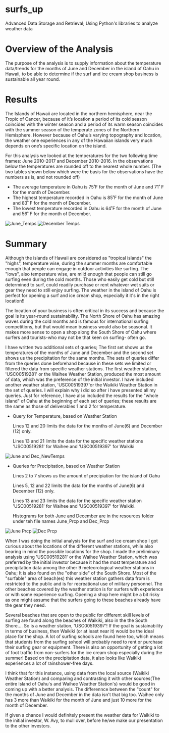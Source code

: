 # surfs_up
Advanced Data Storage and Retrieval; Using Python's libraries to analyze weather data

# Overview of the Analysis
The purpose of the analysis is to supply information about the temperature data/trends for the months of June and December in the island of Oahu in Hawaii, to be able to determine if the surf and ice cream shop business is sustainable all year round.

# Results 
The Islands of Hawaii are located in the northern hemisphere, near the Tropic of Cancer, because of it’s location a period of its cold season coincides with the winter season and a period of its warm season coincides with the summer season of the temperate zones of the Northern Hemisphere. However because of Oahu’s varying topography and location, the weather one experiences in any of the  Hawaiian islands very much depends on one’s specific location on the island. 

For this analysis we looked at the temperatures for the two following time frames: June 2010-2017 and December 2010-2016. In the observations below the temperatures are rounded off to the nearest whole number. (The two tables shown below which were the basis for the observations have the numbers as is, and not rounded off)

* The average temperature in Oahu  is 75˚F for the month of June and 71˚ F  for the month of December. 
* The highest temperature recorded in Oahu is 85˚F for the month of June and 83˚ F  for the month of December. 
* The lowest temperature recorded in Oahu is 64˚F for the month of June and 56˚ F  for the month of December. 

![June_Temps](Resources/Deliverable_June.png)
![December Temps](Resources/Deliverable_Dec.png)

# Summary
Although the islands of Hawaii are considered as "tropical islands" the "highs", temperature wise, during the summer months are comfortable enough that people can engage in outdoor activities like surfing. The "lows", also temperature wise, are mild enough that people can still go surfing even during the cold months. Those who easily get cold but still determined to surf, could readily purchase or rent whatever wet suits or gear they need to still enjoy surfing. The weather in the island of Oahu is perfect for opening a surf and ice cream shop, especially it it's in the right location!!

The location of your business is often critical in its success and because the goal is its year-round sustainability. The North Shore of Oahu has amazing waves during the cold months and is famous for international surfing competitions, but that would mean business would also be seasonal. It makes more sense to open a shop along the South Shore of Oahu where surfers and tourists-who may not be that keen on surfing- often go.

I have written two additional sets of queries; The first set shows us the temperatures of the months of June and December and the second set shows us the precipitation for the same months. The sets of queries differ from the queries done beforehand because in these sets we limited or filtered the data from specific weather stations. The first weather station, 'USC00519281' or the Waihee Weather Station, produced the most amount of data, which was the preference of the initial investor. I have included another weather station, 'USC00519397'or the Waikiki Weather Station in the set of queries. I will explain why i did so after i have presented all my queries. Just for reference, I have also included the results for the "whole island" of Oahu at the beginning of each set of queries; these  results are the same as those of deliverables 1 and 2 for temperature.

* Query for Temperature, based on Weather Station
    
    Lines 12 and 20 limits the data for the months of June(6) and December (12) only.
    
    Lines 13 and 21 limits the data for the specific weather stations 'USC00519281' for Waihee and 'USC00519397' for Waikiki

![June and Dec_NewTemps](Resources/Query_Temps.png)

* Queries for Precipitation, based on Weather Station
    
    Lines 2 to 7 shows us the amount of precipiation for the island of Oahu
    
    Lines 5, 12 and 22 limits the data for the months of June(6) and December (12) only.
    
    Lines 13 and 23 limits the data for the specific weather station 'USC00519281' for Waihee and 'USC00519397' for Waikiki.
    
    Histograms for both June and December are in the resources folder under teh file names June_Prcp and Dec_Prcp
  
 ![June Prcp](Resources/Query_June_Prcp.png)
 ![Dec Prcp](Resources/Query_Dec_Prcp.png)


When I was doing the initial analysis for the surf and ice cream shop I got curious about the locations of the different weather stations, while also bearing in mind the possible locations for the shop. I made the preliminary analysis using 'USC00519281' or the Waihee Weather Station, which was preferred by the initial investor because it had the most temperature and precipitation data among the other 9 meteorological weather stations in Oahu; It is also found on the "other side" of the South Shore. Most of the "surfable" area of beach(es) this weather station gathers data from is restricted to the public and is for recreational use of military personnel. The other beaches covered by the weather station is for surfers with experience or with some experience surfing. Opening a shop here might be a bit risky as one might assume that the surfers going to these beaches already have the gear they need.

Several beaches that are open to the public for different skill levels of surfing are found along the beaches of Waikiki, also in the the South Shore.... So is a weather station, 'USC00519397'! If the goal is sustainability in terms of business, then Waikiki (or at least near it)  would be the ideal place for the shop. A lot of surfing schools are found here too, which means that students from the surfing sxhool  will probably need to rent or purchase their surfing gear or equipment. There is also an opportunity of getting a lot of foot traffic from non-surfers for the ice cream shop especially during the summer! Based on the precipitation data, it also looks like Waikiki experiences a lot of rainshower-free days. 

I think that for this instance, using data from the local source (Waikiki Weather Station) and comparing and contrasting it with other sources(The entire Island of Oahu's  and Waihee Weather Station's) would be good in coming up  with a better analysis. The differennce between the "count" for the months of June and December in the data isn't that big too. Waihee only has 3 more than Waikiki for the month of June and just 10 more for the month of December.  

If given a chance I would definitely present the weather data for Waikiki to the initial investor, W. Avy, to mull over, before he/we make our presentation to the other investors.
